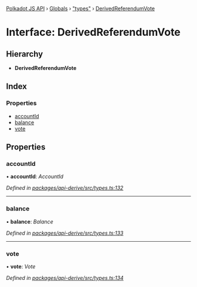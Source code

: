 [Polkadot JS API](../README.md) › [Globals](../globals.md) › ["types"](../modules/_types_.md) › [DerivedReferendumVote](_types_.derivedreferendumvote.md)

# Interface: DerivedReferendumVote

## Hierarchy

* **DerivedReferendumVote**

## Index

### Properties

* [accountId](_types_.derivedreferendumvote.md#accountid)
* [balance](_types_.derivedreferendumvote.md#balance)
* [vote](_types_.derivedreferendumvote.md#vote)

## Properties

###  accountId

• **accountId**: *AccountId*

*Defined in [packages/api-derive/src/types.ts:132](https://github.com/polkadot-js/api/blob/cc4a4607f1/packages/api-derive/src/types.ts#L132)*

___

###  balance

• **balance**: *Balance*

*Defined in [packages/api-derive/src/types.ts:133](https://github.com/polkadot-js/api/blob/cc4a4607f1/packages/api-derive/src/types.ts#L133)*

___

###  vote

• **vote**: *Vote*

*Defined in [packages/api-derive/src/types.ts:134](https://github.com/polkadot-js/api/blob/cc4a4607f1/packages/api-derive/src/types.ts#L134)*
